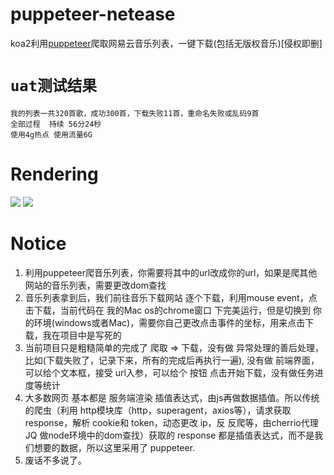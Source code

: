 # puppeteer-netease
koa2利用[puppeteer](https://zhaoqize.github.io/puppeteer-api-zh_CN/#/?id=%E6%A6%82%E8%BF%B0)爬取网易云音乐列表，一键下载(包括无版权音乐)[侵权即删]

# `uat测试结果`
    我的列表一共320首歌，成功300首，下载失败11首，重命名失败或乱码9首
    全部过程  持续 56分24秒
    使用4g热点 使用流量6G
# Rendering
<img src="https://github.com/WinwardZ/puppeteer-netease/blob/master/render/1.gif">
<img src="https://github.com/WinwardZ/puppeteer-netease/blob/master/render/2.gif">

# Notice
1. 利用puppeteer爬音乐列表，你需要将其中的url改成你的url，如果是爬其他网站的音乐列表，需要更改dom查找
2. 音乐列表拿到后，我们前往音乐下载网站 逐个下载，利用mouse event，点击下载，当前代码在 我的Mac os的chrome窗口 下完美运行，但是切换到 你的环境(windows或者Mac)，需要你自己更改点击事件的坐标，用来点击下载，我在项目中是写死的
3. 当前项目只是粗糙简单的完成了  爬取 => 下载，没有做 异常处理的善后处理，比如(下载失败了，记录下来，所有的完成后再执行一遍),  没有做 前端界面，可以给个文本框，接受  url入参，可以给个 按钮  点击开始下载，没有做任务进度等统计
4. 大多数网页 基本都是  服务端渲染 插值表达式，由js再做数据插值。所以传统的爬虫（利用 http模块库（http，superagent，axios等），请求获取response，解析 cookie和 token，动态更改 ip，反 反爬等，由cherrio代理JQ 做node环境中的dom查找）获取的 response 都是插值表达式，而不是我们想要的数据，所以这里采用了 puppeteer.
5. 废话不多说了。
